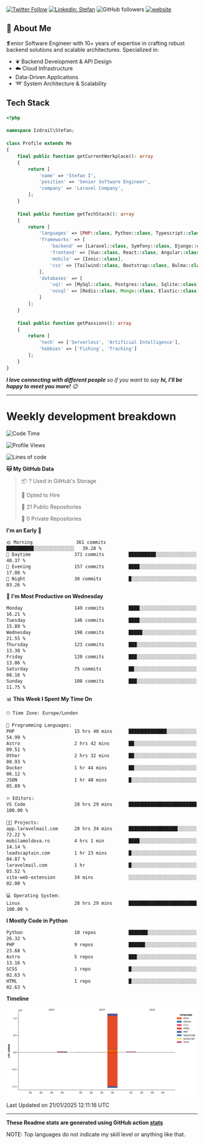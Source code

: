 [![Twitter Follow](https://img.shields.io/twitter/follow/thephpteacher?label=Follow)](https://twitter.com/intent/follow?screen_name=thephpteacher)
[![Linkedin: Stefan](https://img.shields.io/badge/izdrail-blue?style=flat-square&logo=Linkedin&logoColor=white&link=https://www.linkedin.com/in/izdrail/)](https://www.linkedin.com/in/izdrail/)
![GitHub followers](https://img.shields.io/github/followers/izdrail?label=Follow&style=social)
[![website](https://img.shields.io/badge/Website-46a2f1.svg?&style=flat-square&logo=Google-Chrome&logoColor=white&link=https://izdrail.com/)](https://izdrail.com/)

## 🚀 About Me
❡enior Software Engineer with 10+ years of expertise in crafting robust backend solutions and scalable architectures. 
Specialized in:

- ❦ Backend Development & API Design
- ☁️ Cloud Infrastructure
-  Data-Driven Applications
- ➿ System Architecture & Scalability

## Tech Stack

```php
<?php

namespace Izdrail\Stefan;

class Profile extends Me
{
    final public function getCurrentWorkplace(): array
    {
        return [
            'name' => 'Stefan I',
            'position' => 'Senior Software Engineer',
            'company' => 'Laravel Company',
        ];
    }
    
    final public function getTechStack(): array
    {
        return [
            'languages' => [PHP::class, Python::class, Typescript::class],
            'frameworks' => [
                'backend' => [Laravel::class, Symfony::class, Django::class, FastApi::class],
                'frontend' => [Vue::class, React::class, Angular::class],
                'mobile' => [Ionic::class],
                'css' => [Tailwind::class, Bootstrap::class, Bulma::class]
            ],
            'databases' => [
                'sql' => [MySql::class, Postgres::class, Sqlite::class],
                'nosql' => [Redis::class, Mongo::class, Elastic::class]
            ]
        ];
    }

    final public function getPassions(): array
    {
        return [
            'tech' => ['Serverless', 'Artificial Intelligence'],
            'hobbies' => ['Fishing', 'Tracking']
        ];
    }
}
```
 <em><b>I love connecting with different people</b> so if you want to say <b>hi, I'll be happy to meet you more!</b> 😊</em>


---
# Weekly development breakdown
<!--START_SECTION:waka-->
![Code Time](http://img.shields.io/badge/Code%20Time-940%20hrs%2048%20mins-blue)

![Profile Views](http://img.shields.io/badge/Profile%20Views-3-blue)

![Lines of code](https://img.shields.io/badge/From%20Hello%20World%20I%27ve%20Written-11.9%20million%20lines%20of%20code-blue)

**🐱 My GitHub Data** 

> 📦 ? Used in GitHub's Storage 
 > 
> 💼 Opted to Hire
 > 
> 📜 21 Public Repositories 
 > 
> 🔑 0 Private Repositories 
 > 
**I'm an Early 🐤** 

```text
🌞 Morning                361 commits         ██████████░░░░░░░░░░░░░░░   39.28 % 
🌆 Daytime                371 commits         ██████████░░░░░░░░░░░░░░░   40.37 % 
🌃 Evening                157 commits         ████░░░░░░░░░░░░░░░░░░░░░   17.08 % 
🌙 Night                  30 commits          █░░░░░░░░░░░░░░░░░░░░░░░░   03.26 % 
```
📅 **I'm Most Productive on Wednesday** 

```text
Monday                   149 commits         ████░░░░░░░░░░░░░░░░░░░░░   16.21 % 
Tuesday                  146 commits         ████░░░░░░░░░░░░░░░░░░░░░   15.89 % 
Wednesday                198 commits         █████░░░░░░░░░░░░░░░░░░░░   21.55 % 
Thursday                 123 commits         ███░░░░░░░░░░░░░░░░░░░░░░   13.38 % 
Friday                   120 commits         ███░░░░░░░░░░░░░░░░░░░░░░   13.06 % 
Saturday                 75 commits          ██░░░░░░░░░░░░░░░░░░░░░░░   08.16 % 
Sunday                   108 commits         ███░░░░░░░░░░░░░░░░░░░░░░   11.75 % 
```


📊 **This Week I Spent My Time On** 

```text
🕑︎ Time Zone: Europe/London

💬 Programming Languages: 
PHP                      15 hrs 40 mins      ██████████████░░░░░░░░░░░   54.99 % 
Astro                    2 hrs 42 mins       ██░░░░░░░░░░░░░░░░░░░░░░░   09.51 % 
Other                    2 hrs 32 mins       ██░░░░░░░░░░░░░░░░░░░░░░░   08.93 % 
Docker                   1 hr 44 mins        ██░░░░░░░░░░░░░░░░░░░░░░░   06.12 % 
JSON                     1 hr 40 mins        █░░░░░░░░░░░░░░░░░░░░░░░░   05.89 % 

🔥 Editors: 
VS Code                  28 hrs 29 mins      █████████████████████████   100.00 % 

🐱‍💻 Projects: 
app.laravelmail.com      20 hrs 34 mins      ██████████████████░░░░░░░   72.22 % 
mobilamoldova.ro         4 hrs 1 min         ████░░░░░░░░░░░░░░░░░░░░░   14.14 % 
leadscaptain.com         1 hr 23 mins        █░░░░░░░░░░░░░░░░░░░░░░░░   04.87 % 
laravelmail.com          1 hr                █░░░░░░░░░░░░░░░░░░░░░░░░   03.52 % 
vite-web-extension       34 mins             ░░░░░░░░░░░░░░░░░░░░░░░░░   02.00 % 

💻 Operating System: 
Linux                    28 hrs 29 mins      █████████████████████████   100.00 % 
```

**I Mostly Code in Python** 

```text
Python                   10 repos            ███████░░░░░░░░░░░░░░░░░░   26.32 % 
PHP                      9 repos             ██████░░░░░░░░░░░░░░░░░░░   23.68 % 
Astro                    5 repos             ███░░░░░░░░░░░░░░░░░░░░░░   13.16 % 
SCSS                     1 repo              █░░░░░░░░░░░░░░░░░░░░░░░░   02.63 % 
HTML                     1 repo              █░░░░░░░░░░░░░░░░░░░░░░░░   02.63 % 
```



**Timeline**

![Lines of Code chart](https://raw.githubusercontent.com/izdrail/izdrail/master/assets/bar_graph.png)


 Last Updated on 21/01/2025 12:11:16 UTC
<!--END_SECTION:waka-->

---


**These Readme stats are generated using GitHub action [stats](https://github.com/izdrail/stats)**

NOTE: Top languages do not indicate my skill level or anything like that. 

